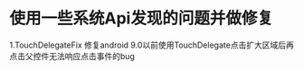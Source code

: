 # 使用一些系统Api发现的问题并做修复

1.TouchDelegateFix
    修复android 9.0以前使用TouchDelegate点击扩大区域后再点击父控件无法响应点击事件的bug
